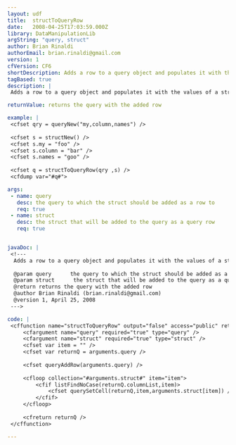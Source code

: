 ```yaml
---
layout: udf
title:  structToQueryRow
date:   2008-04-25T17:03:59.000Z
library: DataManipulationLib
argString: "query, struct"
author: Brian Rinaldi
authorEmail: brian.rinaldi@gmail.com
version: 1
cfVersion: CF6
shortDescription: Adds a row to a query object and populates it with the values of a structure.
tagBased: true
description: |
 Adds a row to a query object and populates it with the values of a structure.

returnValue: returns the query with the added row

example: |
 <cfset qry = queryNew("my,column,names") />
 
 <cfset s = structNew() />
 <cfset s.my = "foo" />
 <cfset s.column = "bar" />
 <cfset s.names = "goo" />
 
 <cfset q = structToQueryRow(qry ,s) />
 <cfdump var="#q#">

args:
 - name: query
   desc: the query to which the struct should be added as a row to
   req: true
 - name: struct
   desc: the struct that will be added to the query as a query row
   req: true


javaDoc: |
 <!---
  Adds a row to a query object and populates it with the values of a structure.
  
  @param query      the query to which the struct should be added as a row to (Required)
  @param struct      the struct that will be added to the query as a query row (Required)
  @return returns the query with the added row 
  @author Brian Rinaldi (brian.rinaldi@gmail.com) 
  @version 1, April 25, 2008 
 --->

code: |
 <cffunction name="structToQueryRow" output="false" access="public" returntype="query">
     <cfargument name="query" required="true" type="query" />
     <cfargument name="struct" required="true" type="struct" />
     <cfset var item = "" />
     <cfset var returnQ = arguments.query />
 
     <cfset queryAddRow(arguments.query) />
     
     <cfloop collection="#arguments.struct#" item="item">
         <cfif listFindNoCase(returnQ.columnList,item)>
             <cfset querySetCell(returnQ,item,arguments.struct[item]) />
         </cfif>
     </cfloop>
     
     <cfreturn returnQ />
 </cffunction>

---
```


